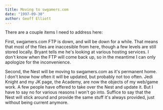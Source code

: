 ```yaml
---
title: Moving to swgamers.com
date: "1997-09-30"
author: Geoff Elliott
---
```


There are a couple items I need to address here:

First, swgamers.com FTP is down, and will be down for a while. That means that most of the files are inaccesible from here, though a few levels are still stored locally. Bryant tells me he's looking at various hosting services. I don't know when the FTP will come back up, so in the meantime I can only apologize for the inconvenience.

Second, the Nest will be moving to swgamers.com as it's permanent home. I don't know how often it will be updated, but probably not too often. Jedi Knight and my JK page, the Academy, are now the objects of my web/game work. A few people have offered to take over the Nest and update it. But I have to say no for various reasons I won't go into. Suffice to say that the Nest will stick around and provide the same stuff it's always provided, just without being current anymore.